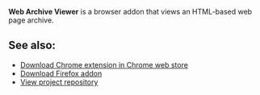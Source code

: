 **Web Archive Viewer** is a browser addon that views an HTML-based web page archive.

## See also:

* [Download Chrome extension in Chrome web store](https://chrome.google.com/webstore/detail/web-archive-viewer/oogbkbeohkbgjmnagnmmbdocplpljbgp)
* [Download Firefox addon](https://danny0838.github.io/webarchiveviewer/files/firefox/latest.html)
* [View project repository](https://github.com/danny0838/webarchiveviewer)
